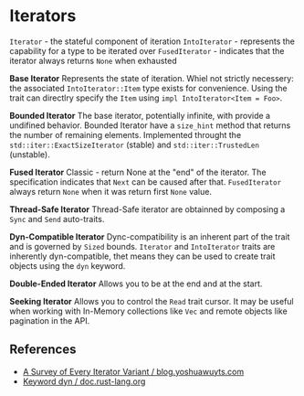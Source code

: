 # Iterators

`Iterator` - the stateful component of iteration
`IntoIterator` - represents the capability for a type to be iterated over
`FusedIterator` - indicates that the iterator always returns `None` when exhausted

**Base Iterator**
Represents the state of iteration. Whiel not strictly necessery: the associated `IntoIterator::Item` type exists for convenience. Using the trait can directlry specify the `Item` using `impl IntoIterator<Item = Foo>`.

**Bounded Iterator**
The base iterator, potentially infinite, with provide a undifined behavior. Bounded Iterator have a `size_hint` method that returns the number of remaining elements. Implemented throught the `std::iter::ExactSizeIterator` (stable) and `std::iter::TrustedLen` (unstable).

**Fused Iterator**
Classic - return None at the "end" of the iterator. The specification indicates that `Next` can be caused after that. `FusedIterator` always return `None` when it was return first `None` value.

**Thread-Safe Iterator**
Thread-Safe iterator are obtainned by composing a `Sync` and `Send` auto-traits.

**Dyn-Compatible Iterator**
Dync-compatibility is an inherent part of the trait and is governed by `Sized` bounds. `Iterator` and `IntoIterator` traits are inherently dyn-compatible, thet means they can be used to create trait objects using the `dyn` keyword.

**Double-Ended Iterator**
Allows you to be at the end and at the start.

**Seeking Iterator**
Allows you to control the `Read` trait cursor. It may be useful when working with In-Memory collections like `Vec` and remote objects like pagination in the API.

## References

- [A Survey of Every Iterator Variant / blog.yoshuawuyts.com](https://blog.yoshuawuyts.com/a-survey-of-every-iterator-variant/)
- [Keyword dyn / doc.rust-lang.org](https://doc.rust-lang.org/std/keyword.dyn.html)
